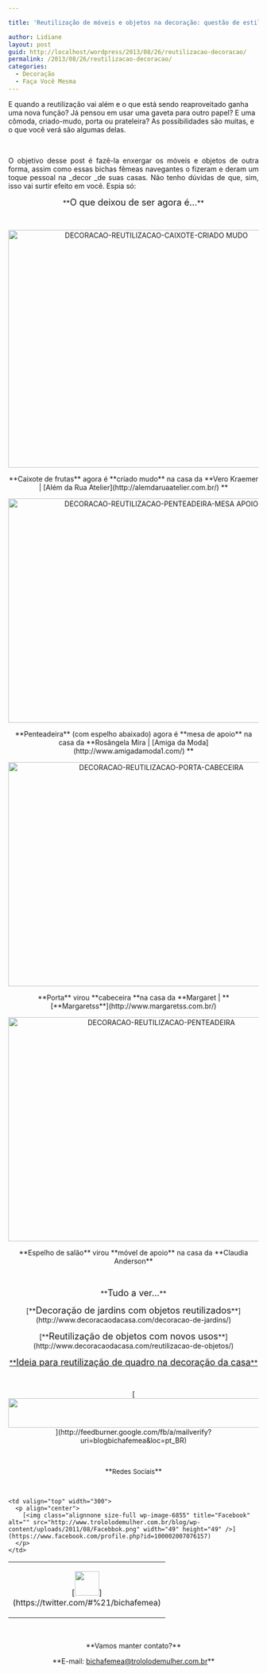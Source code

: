 ```yaml
---

title: 'Reutilização de móveis e objetos na decoração: questão de estilo'

author: Lidiane
layout: post
guid: http://localhost/wordpress/2013/08/26/reutilizacao-decoracao/
permalink: /2013/08/26/reutilizacao-decoracao/
categories:
  - Decoração
  - Faça Você Mesma
---
```

E quando a reutilização vai além e o que está sendo reaproveitado ganha uma nova função? Já pensou em usar uma gaveta para outro papel? E uma cômoda, criado-mudo, porta ou prateleira? As possibilidades são muitas, e o que você verá são algumas delas.

&nbsp;

<p align="justify">
  O objetivo desse post é fazê-la enxergar os móveis e objetos de outra forma, assim como essas bichas fêmeas navegantes o fizeram e deram um toque pessoal na _decor _de suas casas. Não tenho dúvidas de que, sim, isso vai surtir efeito em você. Espia só:
</p>

<!--more-->

<p align="center">
  **<span style="font-size: large;">O que deixou de ser agora é…</span>**
</p>

&nbsp;

<p align="center">
  <a href="http://www.trololodemulher.com.br/blog/wp-content/uploads/2013/08/DECORACAO-REUTILIZACAO-CAIXOTE-CRIADO-MUDO.jpg"><img class="alignnone size-full wp-image-9729" alt="DECORACAO-REUTILIZACAO-CAIXOTE-CRIADO MUDO" src="http://www.trololodemulher.com.br/blog/wp-content/uploads/2013/08/DECORACAO-REUTILIZACAO-CAIXOTE-CRIADO-MUDO.jpg" width="580" height="477" /></a>
</p>

<p align="center">
  **Caixote de frutas** agora é **criado mudo** na casa da **Vero Kraemer | [Além da Rua Atelier](http://alemdaruaatelier.com.br/) **
</p>

<p align="center">
  <a href="http://www.trololodemulher.com.br/blog/wp-content/uploads/2013/08/DECORACAO-REUTILIZACAO-PENTEADEIRA-MESA-APOIO.jpg"><img class="alignnone size-full wp-image-9731" alt="DECORACAO-REUTILIZACAO-PENTEADEIRA-MESA APOIO" src="http://www.trololodemulher.com.br/blog/wp-content/uploads/2013/08/DECORACAO-REUTILIZACAO-PENTEADEIRA-MESA-APOIO.jpg" width="600" height="450" /></a>
</p>

<p align="center">
  **Penteadeira** (com espelho abaixado) agora é **mesa de apoio** na casa da **Rosângela Mira | [Amiga da Moda](http://www.amigadamoda1.com/) **
</p>

<p align="center">
  <a href="http://www.trololodemulher.com.br/blog/wp-content/uploads/2013/08/DECORACAO-REUTILIZACAO-PORTA-CABECEIRA.jpg"><img class="alignnone size-full wp-image-9734" alt="DECORACAO-REUTILIZACAO-PORTA-CABECEIRA" src="http://www.trololodemulher.com.br/blog/wp-content/uploads/2013/08/DECORACAO-REUTILIZACAO-PORTA-CABECEIRA.jpg" width="600" height="450" /></a>
</p>

<p align="center">
  **Porta** virou **cabeceira **na casa da **Margaret | **[**Margaretss**](http://www.margaretss.com.br/) 
</p>

<p align="center">
  <a href="http://www.trololodemulher.com.br/blog/wp-content/uploads/2013/08/DECORACAO-REUTILIZACAO-PENTEADEIRA.jpg"><img class="alignnone size-full wp-image-9730" alt="DECORACAO-REUTILIZACAO-PENTEADEIRA" src="http://www.trololodemulher.com.br/blog/wp-content/uploads/2013/08/DECORACAO-REUTILIZACAO-PENTEADEIRA.jpg" width="600" height="450" /></a>
</p>

<p align="center">
  **Espelho de salão** virou **móvel de apoio** na casa da **Claudia Anderson**
</p>

&nbsp;

<p align="center">
  **<span style="font-size: large;">Tudo a ver…</span>**
</p>

<p align="center">
  [**<span style="font-size: large;">Decoração de jardins com objetos reutilizados</span>**](http://www.decoracaodacasa.com/decoracao-de-jardins/) 
</p>

<p align="center">
  [**<span style="font-size: large;">Reutilização de objetos com novos usos</span>**](http://www.decoracaodacasa.com/reutilizacao-de-objetos/) 
</p>

<p align="center">
  <a href="http://www.trololodemulher.com.br/2009/01/28/reutilizando-decoracao/">**<span style="font-size: large;">Ideia para reutilização de quadro na decoração da casa</span>**</a>
</p>

&nbsp;

<p align="center">
  [<img class="alignnone size-full wp-image-8451" title="Assine o Bicha Fêmea grátis!" alt="" src="http://www.trololodemulher.com.br/blog/wp-content/uploads/2012/01/rodapé.png" width="600" height="59" />](http://feedburner.google.com/fb/a/mailverify?uri=blogbichafemea&loc=pt_BR) 
</p>

&nbsp;

<p align="center">
  **<span style="font-size: small;">Redes Sociais</span>**
</p>

&nbsp;

<table width="600" border="0" cellspacing="0" cellpadding="2">
  <tr>
    <td valign="top" width="300">
      <p align="center">
        [<img class="alignnone size-full wp-image-6857" title="Twitter" alt="" src="http://www.trololodemulher.com.br/blog/wp-content/uploads/2011/08/Twitter.png" width="49" height="49" />](https://twitter.com/#%21/bichafemea) 
      </p>
    </td>
    
    <td valign="top" width="300">
      <p align="center">
        [<img class="alignnone size-full wp-image-6855" title="Facebook" alt="" src="http://www.trololodemulher.com.br/blog/wp-content/uploads/2011/08/Facebbok.png" width="49" height="49" />](https://www.facebook.com/profile.php?id=100002007076157) 
      </p>
    </td>
  </tr>
</table>

&nbsp;

<p align="center">
  **Vamos manter contato?**
</p>

<p align="center">
  **E-mail: <a href="mailto:bichafemea@trololodemulher.com.br">bichafemea@trololodemulher.com.br</a>**
</p>